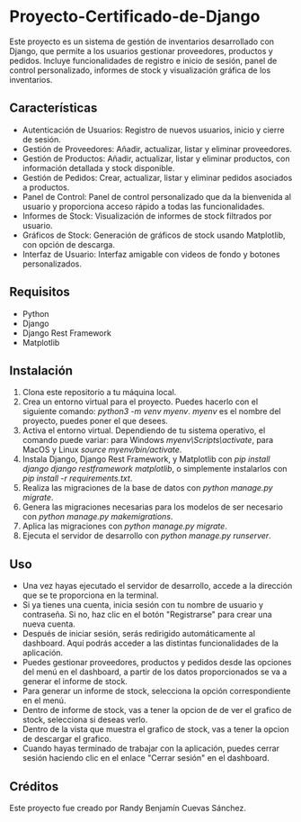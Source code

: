 # Proyecto-Certificado-de-Django
Este proyecto es un sistema de gestión de inventarios desarrollado con Django, que permite a los usuarios gestionar proveedores, productos y pedidos. Incluye funcionalidades de registro e inicio de sesión, panel de control personalizado, informes de stock y visualización gráfica de los inventarios.

## Características

- Autenticación de Usuarios: Registro de nuevos usuarios, inicio y cierre de sesión.
- Gestión de Proveedores: Añadir, actualizar, listar y eliminar proveedores.
- Gestión de Productos: Añadir, actualizar, listar y eliminar productos, con información detallada y stock disponible.
- Gestión de Pedidos: Crear, actualizar, listar y eliminar pedidos asociados a productos.
- Panel de Control: Panel de control personalizado que da la bienvenida al usuario y proporciona acceso rápido a todas las funcionalidades.
- Informes de Stock: Visualización de informes de stock filtrados por usuario.
- Gráficos de Stock: Generación de gráficos de stock usando Matplotlib, con opción de descarga.
- Interfaz de Usuario: Interfaz amigable con videos de fondo y botones personalizados.

## Requisitos

- Python
- Django
- Django Rest Framework
- Matplotlib

## Instalación

1. Clona este repositorio a tu máquina local.
2. Crea un entorno virtual para el proyecto. Puedes hacerlo con el siguiente comando: *python3 -m venv myenv*. *myenv* es el nombre del proyecto, puedes poner el que desees.
3. Activa el entorno virtual. Dependiendo de tu sistema operativo, el comando puede variar: para Windows *myenv\Scripts\activate*, para MacOS y Linux *source myenv/bin/activate*.
4. Instala Django, Django Rest Framework, y Matplotlib con *pip install django django restframework matplotlib*, o simplemente instalarlos con *pip install -r requirements.txt*.
5. Realiza las migraciones de la base de datos con *python manage.py migrate*.
6. Genera las migraciones necesarias para los modelos de ser necesario con *python manage.py makemigrations*.
7. Aplica las migraciones con *python manage.py migrate*.
8. Ejecuta el servidor de desarrollo con *python manage.py runserver*.

## Uso 

- Una vez hayas ejecutado el servidor de desarrollo, accede a la dirección que se te proporciona en la terminal.
- Si ya tienes una cuenta, inicia sesión con tu nombre de usuario y contraseña. Si no, haz clic en el botón "Registrarse" para crear una nueva cuenta.
- Después de iniciar sesión, serás redirigido automáticamente al dashboard. Aquí podrás acceder a las distintas funcionalidades de la aplicación.
- Puedes gestionar proveedores, productos y pedidos desde las opciones del menú en el dashboard, a partir de los datos proporcionados se va a generar el informe de stock.
- Para generar un informe de stock, selecciona la opción correspondiente en el menú.
- Dentro de informe de stock, vas a tener la opcion de de ver el grafico de stock, selecciona si deseas verlo.
- Dentro de la vista que muestra el grafico de stock, vas a tener la opcion de descargar el grafico.
- Cuando hayas terminado de trabajar con la aplicación, puedes cerrar sesión haciendo clic en el enlace "Cerrar sesión" en el dashboard.

## Créditos

Este proyecto fue creado por Randy Benjamín Cuevas Sánchez.


